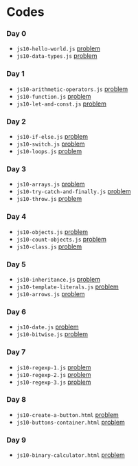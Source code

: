# Codes
### Day 0
- `js10-hello-world.js` [problem](https://www.hackerrank.com/challenges/js10-hello-world)
- `js10-data-types.js` [problem](https://www.hackerrank.com/challenges/js10-data-types)
### Day 1
- `js10-arithmetic-operators.js` [problem](https://www.hackerrank.com/challenges/js10-arithmetic-operators)
- `js10-function.js` [problem](https://www.hackerrank.com/challenges/js10-function)
- `js10-let-and-const.js` [problem](https://www.hackerrank.com/challenges/js10-let-and-const)
### Day 2
- `js10-if-else.js` [problem](https://www.hackerrank.com/challenges/js10-if-else)
- `js10-switch.js` [problem](https://www.hackerrank.com/challenges/js10-switch)
- `js10-loops.js` [problem](https://www.hackerrank.com/challenges/js10-loops)
### Day 3
- `js10-arrays.js` [problem](https://www.hackerrank.com/challenges/js10-arrays)
- `js10-try-catch-and-finally.js` [problem](https://www.hackerrank.com/challenges/js10-try-catch-and-finally)
- `js10-throw.js` [problem](https://www.hackerrank.com/challenges/js10-throw)
### Day 4
- `js10-objects.js` [problem](https://www.hackerrank.com/challenges/js10-objects)
- `js10-count-objects.js` [problem](https://www.hackerrank.com/challenges/js10-count-objects)
- `js10-class.js` [problem](https://www.hackerrank.com/challenges/js10-class)
### Day 5
- `js10-inheritance.js` [problem](https://www.hackerrank.com/challenges/js10-inheritance)
- `js10-template-literals.js` [problem](https://www.hackerrank.com/challenges/js10-template-literals)
- `js10-arrows.js` [problem](https://www.hackerrank.com/challenges/js10-arrows)
### Day 6
- `js10-date.js` [problem](https://www.hackerrank.com/challenges/js10-date)
- `js10-bitwise.js` [problem](https://www.hackerrank.com/challenges/js10-bitwise)
### Day 7
- `js10-regexp-1.js` [problem](https://www.hackerrank.com/challenges/js10-regexp-1)
- `js10-regexp-2.js` [problem](https://www.hackerrank.com/challenges/js10-regexp-2)
- `js10-regexp-3.js` [problem](https://www.hackerrank.com/challenges/js10-regexp-3)
### Day 8
- `js10-create-a-button.html` [problem](https://www.hackerrank.com/challenges/js10-create-a-button)
- `js10-buttons-container.html` [problem](https://www.hackerrank.com/challenges/js10-buttons-container)
### Day 9
- `js10-binary-calculator.html` [problem](https://www.hackerrank.com/challenges/js10-binary-calculator)